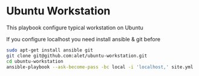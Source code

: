 # Ubuntu Workstation

This playbook configure typical workstation on Ubuntu

If you configure localhost you need install ansible & git before

```sh
sudo apt-get install ansible git
git clone git@github.com:alet/ubuntu-workstation.git
cd ubuntu-workstation
ansible-playbook --ask-become-pass -bc local -i 'localhost,' site.yml
```
